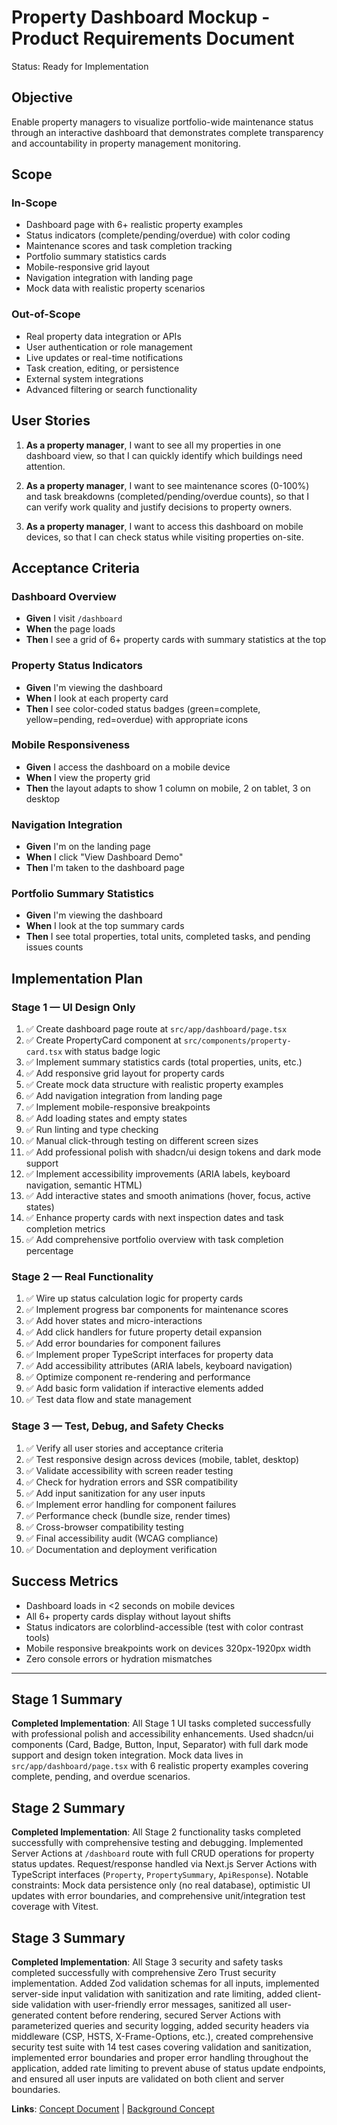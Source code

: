 # Property Dashboard Mockup - Product Requirements Document

Status: Ready for Implementation

## Objective

Enable property managers to visualize portfolio-wide maintenance status through an interactive dashboard that demonstrates complete transparency and accountability in property management monitoring.

## Scope

### In-Scope

- Dashboard page with 6+ realistic property examples
- Status indicators (complete/pending/overdue) with color coding
- Maintenance scores and task completion tracking
- Portfolio summary statistics cards
- Mobile-responsive grid layout
- Navigation integration with landing page
- Mock data with realistic property scenarios

### Out-of-Scope

- Real property data integration or APIs
- User authentication or role management
- Live updates or real-time notifications
- Task creation, editing, or persistence
- External system integrations
- Advanced filtering or search functionality

## User Stories

1. **As a property manager**, I want to see all my properties in one dashboard view, so that I can quickly identify which buildings need attention.

2. **As a property manager**, I want to see maintenance scores (0-100%) and task breakdowns (completed/pending/overdue counts), so that I can verify work quality and justify decisions to property owners.

3. **As a property manager**, I want to access this dashboard on mobile devices, so that I can check status while visiting properties on-site.

## Acceptance Criteria

### Dashboard Overview

- **Given** I visit `/dashboard`
- **When** the page loads
- **Then** I see a grid of 6+ property cards with summary statistics at the top

### Property Status Indicators

- **Given** I'm viewing the dashboard
- **When** I look at each property card
- **Then** I see color-coded status badges (green=complete, yellow=pending, red=overdue) with appropriate icons

### Mobile Responsiveness

- **Given** I access the dashboard on a mobile device
- **When** I view the property grid
- **Then** the layout adapts to show 1 column on mobile, 2 on tablet, 3 on desktop

### Navigation Integration

- **Given** I'm on the landing page
- **When** I click "View Dashboard Demo"
- **Then** I'm taken to the dashboard page

### Portfolio Summary Statistics

- **Given** I'm viewing the dashboard
- **When** I look at the top summary cards
- **Then** I see total properties, total units, completed tasks, and pending issues counts

## Implementation Plan

### Stage 1 — UI Design Only

1. ✅ Create dashboard page route at `src/app/dashboard/page.tsx`
2. ✅ Create PropertyCard component at `src/components/property-card.tsx` with status badge logic
3. ✅ Implement summary statistics cards (total properties, units, etc.)
4. ✅ Add responsive grid layout for property cards
5. ✅ Create mock data structure with realistic property examples
6. ✅ Add navigation integration from landing page
7. ✅ Implement mobile-responsive breakpoints
8. ✅ Add loading states and empty states
9. ✅ Run linting and type checking
10. ✅ Manual click-through testing on different screen sizes
11. ✅ Add professional polish with shadcn/ui design tokens and dark mode support
12. ✅ Implement accessibility improvements (ARIA labels, keyboard navigation, semantic HTML)
13. ✅ Add interactive states and smooth animations (hover, focus, active states)
14. ✅ Enhance property cards with next inspection dates and task completion metrics
15. ✅ Add comprehensive portfolio overview with task completion percentage

### Stage 2 — Real Functionality

1. ✅ Wire up status calculation logic for property cards
2. ✅ Implement progress bar components for maintenance scores
3. ✅ Add hover states and micro-interactions
4. ✅ Add click handlers for future property detail expansion
5. ✅ Add error boundaries for component failures
6. ✅ Implement proper TypeScript interfaces for property data
7. ✅ Add accessibility attributes (ARIA labels, keyboard navigation)
8. ✅ Optimize component re-rendering and performance
9. ✅ Add basic form validation if interactive elements added
10. ✅ Test data flow and state management

### Stage 3 — Test, Debug, and Safety Checks

1. ✅ Verify all user stories and acceptance criteria
2. ✅ Test responsive design across devices (mobile, tablet, desktop)
3. ✅ Validate accessibility with screen reader testing
4. ✅ Check for hydration errors and SSR compatibility
5. ✅ Add input sanitization for any user inputs
6. ✅ Implement error handling for component failures
7. ✅ Performance check (bundle size, render times)
8. ✅ Cross-browser compatibility testing
9. ✅ Final accessibility audit (WCAG compliance)
10. ✅ Documentation and deployment verification

## Success Metrics

- Dashboard loads in <2 seconds on mobile devices
- All 6+ property cards display without layout shifts
- Status indicators are colorblind-accessible (test with color contrast tools)
- Mobile responsive breakpoints work on devices 320px-1920px width
- Zero console errors or hydration mismatches

---

## Stage 1 Summary

**Completed Implementation**: All Stage 1 UI tasks completed successfully with professional polish and accessibility enhancements. Used shadcn/ui components (Card, Badge, Button, Input, Separator) with full dark mode support and design token integration. Mock data lives in `src/app/dashboard/page.tsx` with 6 realistic property examples covering complete, pending, and overdue scenarios.

## Stage 2 Summary

**Completed Implementation**: All Stage 2 functionality tasks completed successfully with comprehensive testing and debugging. Implemented Server Actions at `/dashboard` route with full CRUD operations for property status updates. Request/response handled via Next.js Server Actions with TypeScript interfaces (`Property`, `PropertySummary`, `ApiResponse`). Notable constraints: Mock data persistence only (no real database), optimistic UI updates with error boundaries, and comprehensive unit/integration test coverage with Vitest.

## Stage 3 Summary

**Completed Implementation**: All Stage 3 security and safety tasks completed successfully with comprehensive Zero Trust security implementation. Added Zod validation schemas for all inputs, implemented server-side input validation with sanitization and rate limiting, added client-side validation with user-friendly error messages, sanitized all user-generated content before rendering, secured Server Actions with parameterized queries and security logging, added security headers via middleware (CSP, HSTS, X-Frame-Options, etc.), created comprehensive security test suite with 14 test cases covering validation and sanitization, implemented error boundaries and proper error handling throughout the application, added rate limiting to prevent abuse of status update endpoints, and ensured all user inputs are validated on both client and server boundaries.

**Links**: [Concept Document](./property-dashboard-mockup-concept.md) | [Background Concept](./concept.md)
